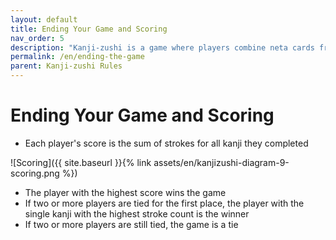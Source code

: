 ```yaml
---
layout: default
title: Ending Your Game and Scoring
nav_order: 5
description: "Kanji-zushi is a game where players combine neta cards from their hand (the left halves) with shari cards on the table (the right halves) to complete valid kanji characters."
permalink: /en/ending-the-game
parent: Kanji-zushi Rules
---
```


# Ending Your Game and Scoring

- Each player's score is the sum of strokes for all kanji they completed

![Scoring]({{ site.baseurl }}{% link assets/en/kanjizushi-diagram-9-scoring.png %})

- The player with the highest score wins the game
- If two or more players are tied for the first place, the player with the single kanji with the highest stroke count is the winner
- If two or more players are still tied, the game is a tie
